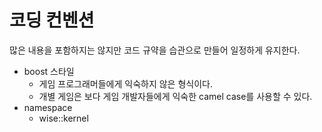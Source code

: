 # 코딩 컨벤션 

많은 내용을 포함하지는 않지만 코드 규약을 습관으로 만들어 일정하게 유지한다. 

- boost 스타일 
  - 게임 프로그래머들에게 익숙하지 않은 형식이다. 
  - 개별 게임은 보다 게임 개발자들에게 익숙한 camel case를 사용할 수 있다. 
- namespace
  - wise::kernel 



